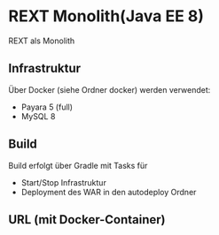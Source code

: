 # REXT Monolith(Java EE 8)
REXT als Monolith

## Infrastruktur
Über Docker (siehe Ordner docker) werden verwendet:
- Payara 5 (full)
- MySQL 8

## Build
Build erfolgt über Gradle mit Tasks für
- Start/Stop Infrastruktur
- Deployment des WAR in den autodeploy Ordner

## URL (mit Docker-Container)

